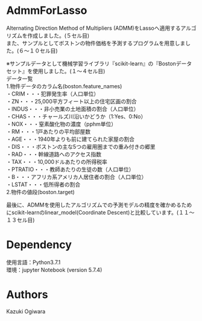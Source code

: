 # AdmmForLasso
Alternating Direction Method of Multipliers (ADMM)をLassoへ適用するアルゴリズムを作成しました。(５セル目)  
また、サンプルとしてボストンの物件価格を予測するプログラムを用意しました。(６〜１０セル目)  

※サンプルデータとして機械学習ライブラリ『scikit-learn』の『Bostonデータセット』を使用しました。(１〜４セル目)  
データ一覧  
1.物件データのカラム名(boston.feature_names)  
・CRIM・・・犯罪発生率（人口単位）  
・ZN・・・25,000平方フィート以上の住宅区画の割合  
・INDUS・・・非小売業の土地面積の割合（人口単位）  
・CHAS・・・チャールズ川沿いかどうか（1:Yes、0:No）  
・NOX・・・窒素酸化物の濃度（pphm単位）  
・RM・・・1戸あたりの平均部屋数  
・AGE・・・1940年よりも前に建てられた家屋の割合  
・DIS・・・ボストンの主な5つの雇用圏までの重み付きの郷里  
・RAD・・・幹線道路へのアクセス指数  
・TAX・・・10,000ドルあたりの所得税率  
・PTRATIO・・・教師あたりの生徒の数（人口単位）  
・B・・・アフリカ系アメリカ人居住者の割合（人口単位）  
・LSTAT・・・低所得者の割合  
2.物件の値段(boston.target)  

最後に、ADMMを使用したアルゴリズムでの予測モデルの精度を確かめるためにscikit-learnのlinear_model(Coordinate Descent)と比較しています。(１１〜１３セル目)

# Dependency
使用言語：Python3.7.1  
環境：jupyter Notebook (version 5.7.4)  

# Authors
Kazuki Ogiwara  
